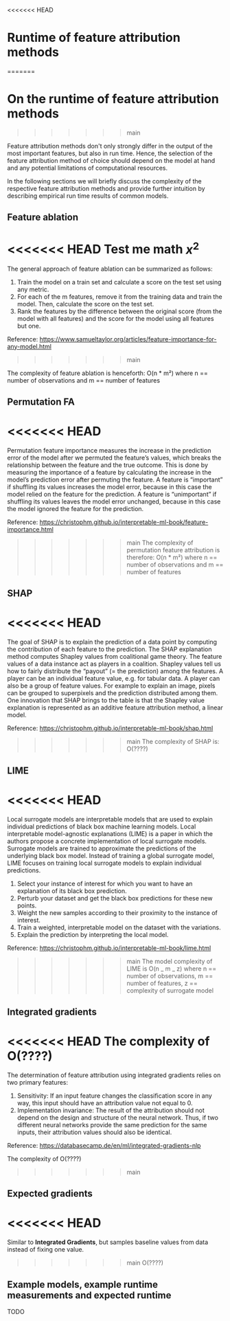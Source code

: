 <<<<<<< HEAD

# Runtime of feature attribution methods

=======

# On the runtime of feature attribution methods

> > > > > > > main

Feature attribution methods don't only strongly differ in the output of the most important features, but also in run time.
Hence, the selection of the feature attribution method of choice should depend on the model at hand and any potential limitations of computational resources.

In the following sections we will briefly discuss the complexity of the respective feature attribution methods and provide further intuition by describing empirical run time results of common models.

## Feature ablation

<<<<<<< HEAD
Test me math $x^2$
=======
The general approach of feature ablation can be summarized as follows:

1. Train the model on a train set and calculate a score on the test set using any metric.
2. For each of the m features, remove it from the training data and train the model. Then, calculate the score on the test set.
3. Rank the features by the difference between the original score (from the model with all features) and the score for the model using all features but one.

Reference: https://www.samueltaylor.org/articles/feature-importance-for-any-model.html

> > > > > > > main

The complexity of feature ablation is henceforth: O(n \* m²) where n == number of observations and m == number of features

## Permutation FA

# <<<<<<< HEAD

Permutation feature importance measures the increase in the prediction error of the model after we permuted the feature’s values, which breaks the relationship between the feature and the true outcome. This is done by measuring the importance of a feature by calculating the increase in the model’s prediction error after permuting the feature. A feature is “important” if shuffling its values increases the model error, because in this case the model relied on the feature for the prediction. A feature is “unimportant” if shuffling its values leaves the model error unchanged, because in this case the model ignored the feature for the prediction.

Reference: https://christophm.github.io/interpretable-ml-book/feature-importance.html

> > > > > > > main
> > > > > > > The complexity of permutation feature attribution is therefore: O(n \* m²) where n == number of observations and m == number of features

## SHAP

# <<<<<<< HEAD

The goal of SHAP is to explain the prediction of a data point by computing the contribution of each feature to the prediction. The SHAP explanation method computes Shapley values from coalitional game theory. The feature values of a data instance act as players in a coalition. Shapley values tell us how to fairly distribute the “payout” (= the prediction) among the features. A player can be an individual feature value, e.g. for tabular data. A player can also be a group of feature values. For example to explain an image, pixels can be grouped to superpixels and the prediction distributed among them. One innovation that SHAP brings to the table is that the Shapley value explanation is represented as an additive feature attribution method, a linear model.

Reference: https://christophm.github.io/interpretable-ml-book/shap.html

> > > > > > > main
> > > > > > > The complexity of SHAP is: O(????)

## LIME

# <<<<<<< HEAD

Local surrogate models are interpretable models that are used to explain individual predictions of black box machine learning models. Local interpretable model-agnostic explanations (LIME) is a paper in which the authors propose a concrete implementation of local surrogate models. Surrogate models are trained to approximate the predictions of the underlying black box model. Instead of training a global surrogate model, LIME focuses on training local surrogate models to explain individual predictions.

1. Select your instance of interest for which you want to have an explanation of its black box prediction.
2. Perturb your dataset and get the black box predictions for these new points.
3. Weight the new samples according to their proximity to the instance of interest.
4. Train a weighted, interpretable model on the dataset with the variations.
5. Explain the prediction by interpreting the local model.

Reference: https://christophm.github.io/interpretable-ml-book/lime.html

> > > > > > > main
> > > > > > > The model complexity of LIME is O(n _ m _ z) where n == number of observations, m == number of features, z == complexity of surrogate model

## Integrated gradients

<<<<<<< HEAD
The complexity of O(????)
=======
The determination of feature attribution using integrated gradients relies on two primary features:

1. Sensitivity: If an input feature changes the classification score in any way, this input should have an attribution value not equal to 0.
2. Implementation invariance: The result of the attribution should not depend on the design and structure of the neural network. Thus, if two different neural networks provide the same prediction for the same inputs, their attribution values should also be identical.

Reference: https://databasecamp.de/en/ml/integrated-gradients-nlp

The complexity of
O(????)

> > > > > > > main

## Expected gradients

# <<<<<<< HEAD

Similar to **Integrated Gradients**, but samples baseline values from data instead of fixing one value.

> > > > > > > main
> > > > > > > O(????)

## Example models, example runtime measurements and expected runtime

TODO

